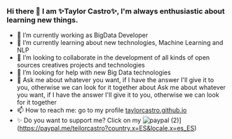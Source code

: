 ### Hi there 👋 I am ✨Taylor Castro✨, I'm always enthusiastic about learning new things.
- 🔭 I’m currently working as BigData Developer
- 🌱 I’m currently learning about new technologies, Machine Learning and NLP
- 👯 I’m looking to collaborate in the development of all kinds of open sources creatives projects and technologies
- 🤔 I’m looking for help with new Big Data technologies
- 💬 Ask me about whatever you want, if I have the answer I'll give it to you, otherwise we can look for it together about Ask me about whatever you want, if I have the       answer I'll give it to you, otherwise we can look for it together
- 📫 How to reach me: go to my profile [taylorcastro.github.io ](https://taylorcastro.github.io/profile/)
- ✨ Do you want to support me?  Click on my ![paypal (2)](https://user-images.githubusercontent.com/32879795/209936933-af3be645-5985-425c-9ac6-c97737240096.png)](https://paypal.me/teilorcastro?country.x=ES&locale.x=es_ES)
